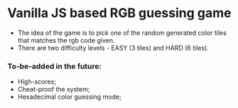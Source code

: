 # Vanilla JS based RGB guessing game

* The idea of the game is to pick one of the random generated color tiles that matches the rgb code given.
* There are two difficulty levels - EASY (3 tiles) and HARD (6 tiles).

### To-be-added in the future:
* High-scores;
* Cheat-proof the system;
* Hexadecimal color guessing mode;

